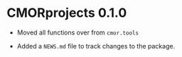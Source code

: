 # CMORprojects 0.1.0

* Moved all functions over from `cmor.tools`

* Added a `NEWS.md` file to track changes to the package.
